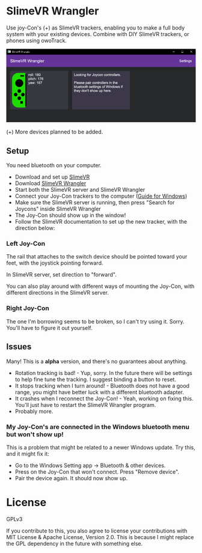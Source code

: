 # SlimeVR Wrangler

Use joy-Con's (+) as SlimeVR trackers, enabling you to make a full body system with your existing devices. Combine with DIY SlimeVR trackers, or phones using owoTrack.

![Screenshot of the app running and tracking a single Joy-Con](screenshot.png)

(+) More devices planned to be added.

## Setup
You need bluetooth on your computer.
* Download and set up [SlimeVR](https://docs.slimevr.dev/slimevr-setup.html)
* Download [SlimeVR Wrangler](https://github.com/carl-anders/slimevr-wrangler/releases/latest/download/slimevr-wrangler.exe)
* Start both the SlimeVR server and SlimeVR Wrangler 
* Connect your Joy-Con trackers to the computer ([Guide for Windows](https://www.digitaltrends.com/gaming/how-to-connect-a-nintendo-switch-controller-to-a-pc/))
* Make sure the SlimeVR server is running, then press "Search for Joycons" inside SlimeVR Wrangler
* The Joy-Con should show up in the window!
* Follow the SlimeVR documentation to set up the new tracker, with the direction below:

### Left Joy-Con

The rail that attaches to the switch device should be pointed toward your feet, with the joystick pointing forward.

In SlimeVR server, set direction to "forward".

You can also play around with different ways of mounting the Joy-Con, with different directions in the SlimeVR server.

### Right Joy-Con

The one I'm borrowing seems to be broken, so I can't try using it. Sorry. You'll have to figure it out yourself.

## Issues

Many! This is a **alpha** version, and there's no guarantees about anything.

* Rotation tracking is bad! - Yup, sorry. In the future there will be settings to help fine tune the tracking. I suggest binding a button to reset.
* It stops tracking when I turn around! - Bluetooth does not have a good range, you might have better luck with a different bluetooth adapter.
* It crashes when I reconnect the Joy-Con! - Yeah, working on fixing this. You'll just have to restart the SlimeVR Wrangler program.
* Probably more.

### My Joy-Con's are connected in the Windows bluetooth menu but won't show up!

This is a problem that might be related to a newer Windows update. Try this, and it might fix it:
* Go to the Windows Setting app -> Bluetooth & other devices.
* Press on the Joy-Con that won't connect. Press "Remove device".
* Pair the device again. It should now show up.

# License
GPLv3

If you contribute to this, you also agree to license your contributions with MIT License & Apache License, Version 2.0. This is because I might replace the GPL dependency in the future with something else.
